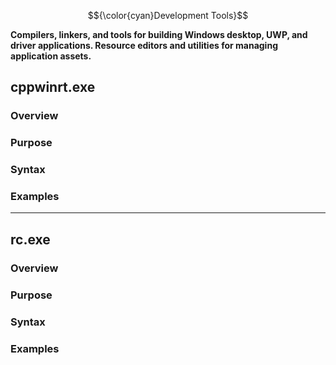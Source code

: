 $${\color{cyan}Development Tools}$$

**Compilers, linkers, and tools for building Windows desktop, UWP, and driver applications. Resource editors and utilities for managing application assets.**

<div id="cppwinrtexe"><h2>cppwinrt.exe</h2></div>

### Overview

### Purpose

### Syntax

### Examples

----------------------------------------

## rc.exe

### Overview

### Purpose

### Syntax

### Examples
